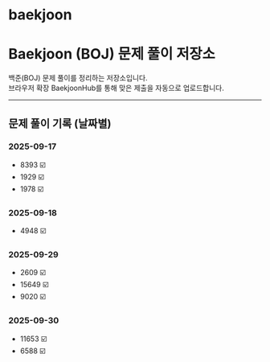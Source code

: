 # baekjoon
# Baekjoon (BOJ) 문제 풀이 저장소

백준(BOJ) 문제 풀이를 정리하는 저장소입니다.  
브라우저 확장 BaekjoonHub를 통해 맞은 제출을 자동으로 업로드합니다.

---

## 문제 풀이 기록 (날짜별)

### 2025-09-17
- 8393 ☑️
- 1929 ☑️
- 1978 ☑️

### 2025-09-18
- 4948 ☑️

### 2025-09-29
- 2609 ☑️
- 15649 ☑️
- 9020 ☑️

### 2025-09-30
- 11653 ☑️
- 6588 ☑️
